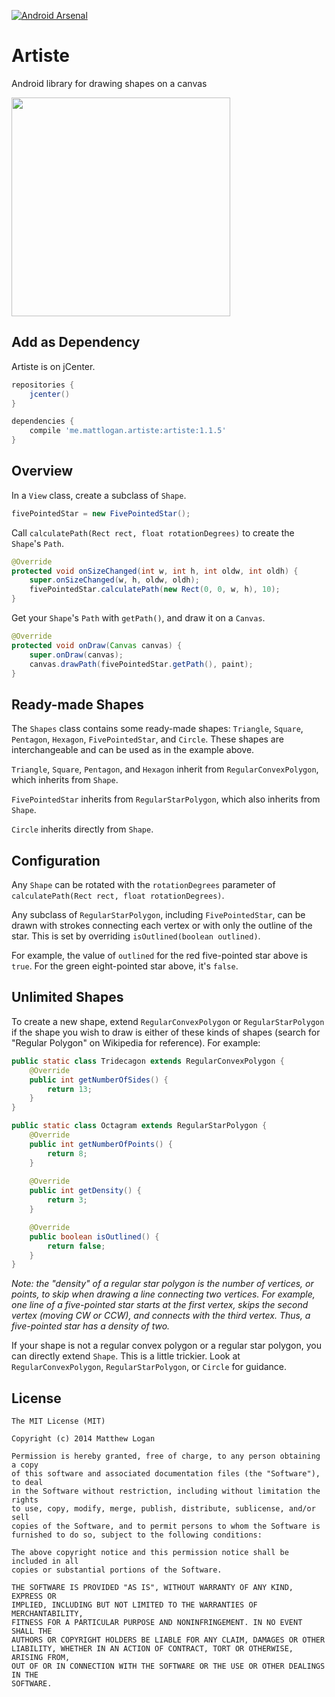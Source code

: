 [![Android Arsenal](https://img.shields.io/badge/Android%20Arsenal-Artiste-brightgreen.svg?style=flat)](https://android-arsenal.com/details/1/1177)

Artiste
=======

Android library for drawing shapes on a canvas

<img src="https://raw.githubusercontent.com/mattlogan/Artiste/master/github_assets/artiste_shapes.png" width="350"/>

## Add as Dependency

Artiste is on jCenter.

```groovy
repositories {
    jcenter()
}
```

```groovy
dependencies {
    compile 'me.mattlogan.artiste:artiste:1.1.5'
}
```

## Overview

In a `View` class, create a subclass of `Shape`.

```java
fivePointedStar = new FivePointedStar();
```

Call `calculatePath(Rect rect, float rotationDegrees)` to create the `Shape`'s `Path`.

```java
@Override
protected void onSizeChanged(int w, int h, int oldw, int oldh) {
    super.onSizeChanged(w, h, oldw, oldh);
    fivePointedStar.calculatePath(new Rect(0, 0, w, h), 10);
}
```

Get your `Shape`'s `Path` with `getPath()`, and draw it on a `Canvas`.

```java
@Override
protected void onDraw(Canvas canvas) {
    super.onDraw(canvas);
    canvas.drawPath(fivePointedStar.getPath(), paint);
}
```

## Ready-made Shapes

The `Shapes` class contains some ready-made shapes: `Triangle`, `Square`, `Pentagon`, `Hexagon`, `FivePointedStar`, and `Circle`. These shapes are interchangeable and can be used as in the example above.

`Triangle`, `Square`, `Pentagon`, and `Hexagon` inherit from `RegularConvexPolygon`, which inherits from `Shape`.

`FivePointedStar` inherits from `RegularStarPolygon`, which also inherits from `Shape`.

`Circle` inherits directly from `Shape`.

## Configuration

Any `Shape` can be rotated with the `rotationDegrees` parameter of `calculatePath(Rect rect, float rotationDegrees)`.

Any subclass of `RegularStarPolygon`, including `FivePointedStar`, can be drawn with strokes connecting each vertex or with only the outline of the star. This is set by overriding `isOutlined(boolean outlined)`.

For example, the value of `outlined` for the red five-pointed star above is `true`. For the green eight-pointed star above, it's `false`.

## Unlimited Shapes

To create a new shape, extend `RegularConvexPolygon` or `RegularStarPolygon` if the shape you wish to draw is either of these kinds of shapes (search for "Regular Polygon" on Wikipedia for reference). For example:

```java
public static class Tridecagon extends RegularConvexPolygon {
    @Override
    public int getNumberOfSides() {
        return 13;
    }
}

public static class Octagram extends RegularStarPolygon {
    @Override
    public int getNumberOfPoints() {
        return 8;
    }
    
    @Override
    public int getDensity() {
        return 3;
    }

    @Override
    public boolean isOutlined() {
        return false;
    }
}
```

*Note: the "density" of a regular star polygon is the number of vertices, or points, to skip when drawing a line connecting two vertices. For example, one line of a five-pointed star starts at the first vertex, skips the second vertex (moving CW or CCW), and connects with the third vertex. Thus, a five-pointed star has a density of two.*

If your shape is not a regular convex polygon or a regular star polygon, you can directly extend `Shape`. This is a little trickier. Look at `RegularConvexPolygon`, `RegularStarPolygon`, or `Circle` for guidance.

## License

```
The MIT License (MIT)

Copyright (c) 2014 Matthew Logan

Permission is hereby granted, free of charge, to any person obtaining a copy
of this software and associated documentation files (the "Software"), to deal
in the Software without restriction, including without limitation the rights
to use, copy, modify, merge, publish, distribute, sublicense, and/or sell
copies of the Software, and to permit persons to whom the Software is
furnished to do so, subject to the following conditions:

The above copyright notice and this permission notice shall be included in all
copies or substantial portions of the Software.

THE SOFTWARE IS PROVIDED "AS IS", WITHOUT WARRANTY OF ANY KIND, EXPRESS OR
IMPLIED, INCLUDING BUT NOT LIMITED TO THE WARRANTIES OF MERCHANTABILITY,
FITNESS FOR A PARTICULAR PURPOSE AND NONINFRINGEMENT. IN NO EVENT SHALL THE
AUTHORS OR COPYRIGHT HOLDERS BE LIABLE FOR ANY CLAIM, DAMAGES OR OTHER
LIABILITY, WHETHER IN AN ACTION OF CONTRACT, TORT OR OTHERWISE, ARISING FROM,
OUT OF OR IN CONNECTION WITH THE SOFTWARE OR THE USE OR OTHER DEALINGS IN THE
SOFTWARE.
```
